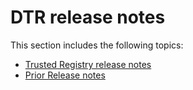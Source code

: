 <!--[metadata]>
+++
title = "Release notes"
description = "Learn about the latest versions of Docker Trusted Registry."
keywords = ["docker, dtr, release notes, upgrade"]
[menu.main]
parent="workw_dtr"
identifier="dtr_menu_release_notes"
weight=110
+++
<![end-metadata]-->

# DTR release notes

This section includes the following topics:

* [Trusted Registry release notes](release-notes.md)
* [Prior Release notes](prior-release-notes.md)
